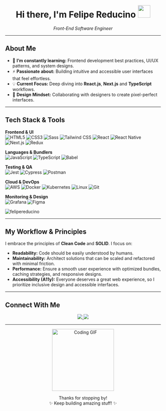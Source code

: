 <h1 align="center">Hi there, I'm Felipe Reducino <img src="https://em-content.zobj.net/thumbs/160/twitter/322/waving-hand_1f44b.png" width="40"/></h1>

<p align="center">
  <em>Front-End Software Engineer</em>
</p>

---

## About Me

- 🌱 **I’m constantly learning:** Frontend development best practices, UI/UX patterns, and system designs.
- ⚡ **Passionate about:** Building intuitive and accessible user interfaces that feel effortless.
- 💡 **Current Focus:** Deep diving into **React.js**, **Next.js** and **TypeScript** workflows.
- 🎨 **Design Mindset:** Collaborating with designers to create pixel-perfect interfaces.

---

## Tech Stack & Tools

**Frontend & UI**  
![HTML5](https://img.shields.io/badge/-HTML5-E34F26?style=flat-square&logo=html5&logoColor=white)
![CSS3](https://img.shields.io/badge/-CSS3-1572B6?style=flat-square&logo=css3)
![Sass](https://img.shields.io/badge/-Sass-CC6699?style=flat-square&logo=sass&logoColor=white)
![Tailwind CSS](https://img.shields.io/badge/-Tailwind%20CSS-38B2AC?style=flat-square&logo=tailwind-css&logoColor=white)
![React](https://img.shields.io/badge/-React-61DAFB?style=flat-square&logo=react&logoColor=black)
![React Native](https://img.shields.io/badge/-React%20Native-61DAFB?style=flat-square&logo=react&logoColor=black)
![Next.js](https://img.shields.io/badge/-Next.js-000000?style=flat-square&logo=next-dot-js&logoColor=white)
![Redux](https://img.shields.io/badge/-Redux-764ABC?style=flat-square&logo=redux&logoColor=white)

**Languages & Bundlers**  
![JavaScript](https://img.shields.io/badge/-JavaScript-F7DF1E?style=flat-square&logo=javascript&logoColor=black)
![TypeScript](https://img.shields.io/badge/-TypeScript-3178C6?style=flat-square&logo=typescript&logoColor=white)
![Babel](https://img.shields.io/badge/-Babel-F9DC3E?style=flat-square&logo=babel&logoColor=black)

**Testing & QA**  
![Jest](https://img.shields.io/badge/-Jest-C21325?style=flat-square&logo=jest&logoColor=white)
![Cypress](https://img.shields.io/badge/-Cypress-17202C?style=flat-square&logo=cypress&logoColor=white)
![Postman](https://img.shields.io/badge/-Postman-FF6C37?style=flat-square&logo=postman&logoColor=white)

**Cloud & DevOps**  
![AWS](https://img.shields.io/badge/-AWS-232F3E?style=flat-square&logo=amazon-aws&logoColor=white)
![Docker](https://img.shields.io/badge/-Docker-2496ED?style=flat-square&logo=docker&logoColor=white)
![Kubernetes](https://img.shields.io/badge/-Kubernetes-326CE5?style=flat-square&logo=kubernetes&logoColor=white)
![Linux](https://img.shields.io/badge/-Linux-FCC624?style=flat-square&logo=linux&logoColor=black)
![Git](https://img.shields.io/badge/-Git-F05032?style=flat-square&logo=git&logoColor=white)

**Monitoring & Design**  
![Grafana](https://img.shields.io/badge/-Grafana-F46800?style=flat-square&logo=grafana&logoColor=white)
![Figma](https://img.shields.io/badge/-Figma-F24E1E?style=flat-square&logo=figma&logoColor=white)

<p><img align="center" src="https://github-readme-stats.vercel.app/api/top-langs?username=felipereducino&show_icons=true&theme=dark&locale=en&layout=compact" alt="felipereducino" /></p>

---

## My Workflow & Principles

I embrace the principles of **Clean Code** and **SOLID**. I focus on:

- **Readability:** Code should be easily understood by humans.
- **Maintainability:** Architect solutions that can be scaled and refactored with minimal friction.
- **Performance:** Ensure a smooth user experience with optimized bundles, caching strategies, and responsive designs.
- **Accessibility (A11y):** Everyone deserves a great web experience, so I prioritize inclusive design and accessible interfaces.

---

## Connect With Me

<p align="center">
  <a href="https://www.linkedin.com/in/felipe-reducino/" target="_blank" rel="noopener noreferrer">
    <img src="https://img.shields.io/badge/-LinkedIn-0A66C2?style=for-the-badge&logo=linkedin&logoColor=white" />
  </a>
  <a href="mailto:faugustoreducino@gmail.com" target="_blank" rel="noopener noreferrer">
    <img src="https://img.shields.io/badge/-Email-D14836?style=for-the-badge&logo=gmail&logoColor=white" />
  </a>
</p>

---

<!-- Add a cool gif or mascot related to programming/frontend -->
<p align="center">
  <img src="https://media.giphy.com/media/Ll22OhMLAlVDb8UQWe/giphy.gif" width="200" alt="Coding GIF"/>
</p>

<p align="center">Thanks for stopping by! <br/>✨ Keep building amazing stuff! ✨</p>
